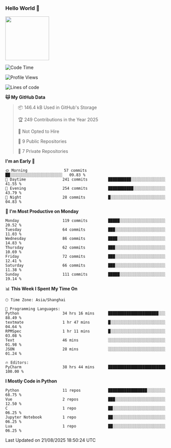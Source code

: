 ### Hello World 👋
<img align="" height="137px" src="https://github-readme-stats.vercel.app/api?username=myhMARS&hide_title=true&hide_border=true&show_icons=trueline_height=21&text_color=000&icon_color=000&bg_color=0,ea6161,ffc64d,fffc4d,52fa5a&theme=graywhite" /> </div>
<!--START_SECTION:waka-->
![Code Time](http://img.shields.io/badge/Code%20Time-840%20hrs%2020%20mins-blue)

![Profile Views](http://img.shields.io/badge/Profile%20Views-12-blue)

![Lines of code](https://img.shields.io/badge/From%20Hello%20World%20I%27ve%20Written-410.1%20thousand%20lines%20of%20code-blue)

**🐱 My GitHub Data** 

> 📦 146.4 kB Used in GitHub's Storage 
 > 
> 🏆 249 Contributions in the Year 2025
 > 
> 🚫 Not Opted to Hire
 > 
> 📜 9 Public Repositories 
 > 
> 🔑 7 Private Repositories 
 > 
**I'm an Early 🐤** 

```text
🌞 Morning                57 commits          ██░░░░░░░░░░░░░░░░░░░░░░░   09.83 % 
🌆 Daytime                241 commits         ██████████░░░░░░░░░░░░░░░   41.55 % 
🌃 Evening                254 commits         ███████████░░░░░░░░░░░░░░   43.79 % 
🌙 Night                  28 commits          █░░░░░░░░░░░░░░░░░░░░░░░░   04.83 % 
```
📅 **I'm Most Productive on Monday** 

```text
Monday                   119 commits         █████░░░░░░░░░░░░░░░░░░░░   20.52 % 
Tuesday                  64 commits          ███░░░░░░░░░░░░░░░░░░░░░░   11.03 % 
Wednesday                86 commits          ████░░░░░░░░░░░░░░░░░░░░░   14.83 % 
Thursday                 62 commits          ███░░░░░░░░░░░░░░░░░░░░░░   10.69 % 
Friday                   72 commits          ███░░░░░░░░░░░░░░░░░░░░░░   12.41 % 
Saturday                 66 commits          ███░░░░░░░░░░░░░░░░░░░░░░   11.38 % 
Sunday                   111 commits         █████░░░░░░░░░░░░░░░░░░░░   19.14 % 
```


📊 **This Week I Spent My Time On** 

```text
🕑︎ Time Zone: Asia/Shanghai

💬 Programming Languages: 
Python                   34 hrs 16 mins      ██████████████████████░░░   88.49 % 
textmate                 1 hr 47 mins        █░░░░░░░░░░░░░░░░░░░░░░░░   04.64 % 
RPMSpec                  1 hr 11 mins        █░░░░░░░░░░░░░░░░░░░░░░░░   03.08 % 
Text                     46 mins             ░░░░░░░░░░░░░░░░░░░░░░░░░   01.98 % 
JSON                     28 mins             ░░░░░░░░░░░░░░░░░░░░░░░░░   01.24 % 

🔥 Editors: 
PyCharm                  38 hrs 44 mins      █████████████████████████   100.00 % 
```

**I Mostly Code in Python** 

```text
Python                   11 repos            █████████████████░░░░░░░░   68.75 % 
Vue                      2 repos             ███░░░░░░░░░░░░░░░░░░░░░░   12.50 % 
C                        1 repo              ██░░░░░░░░░░░░░░░░░░░░░░░   06.25 % 
Jupyter Notebook         1 repo              ██░░░░░░░░░░░░░░░░░░░░░░░   06.25 % 
Lua                      1 repo              ██░░░░░░░░░░░░░░░░░░░░░░░   06.25 % 
```




 Last Updated on 21/08/2025 18:50:24 UTC
<!--END_SECTION:waka-->

<!--
**myhMARS/myhMARS** is a ✨ _special_ ✨ repository because its `README.md` (this file) appears on your GitHub profile.

Here are some ideas to get you started:

- 🔭 I’m currently working on ...
- 🌱 I’m currently learning ...
- 👯 I’m looking to collaborate on ...
- 🤔 I’m looking for help with ...
- 💬 Ask me about ...
- 📫 How to reach me: ...
- 😄 Pronouns: ...
- ⚡ Fun fact: ...
-->
